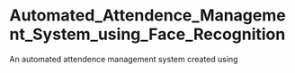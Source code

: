 # Automated_Attendence_Management_System_using_Face_Recognition
An automated attendence management system created using 
